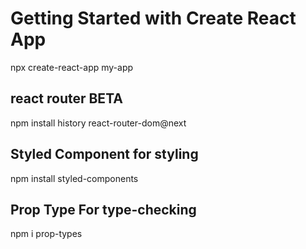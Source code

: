 # Getting Started with Create React App

npx create-react-app my-app

## react router BETA

npm install history react-router-dom@next

## Styled Component for styling

npm install styled-components

## Prop Type For type-checking

npm i prop-types
